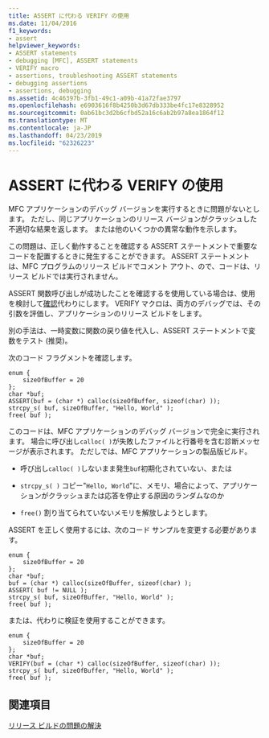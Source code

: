 ```yaml
---
title: ASSERT に代わる VERIFY の使用
ms.date: 11/04/2016
f1_keywords:
- assert
helpviewer_keywords:
- ASSERT statements
- debugging [MFC], ASSERT statements
- VERIFY macro
- assertions, troubleshooting ASSERT statements
- debugging assertions
- assertions, debugging
ms.assetid: 4c46397b-3fb1-49c1-a09b-41a72fae3797
ms.openlocfilehash: e6903616f8b4250b3d67db333be4fc17e8328952
ms.sourcegitcommit: 0ab61bc3d2b6cfbd52a16c6ab2b97a8ea1864f12
ms.translationtype: MT
ms.contentlocale: ja-JP
ms.lasthandoff: 04/23/2019
ms.locfileid: "62326223"
---
```

# <a name="using-verify-instead-of-assert"></a>ASSERT に代わる VERIFY の使用

MFC アプリケーションのデバッグ バージョンを実行するときに問題がないとします。 ただし、同じアプリケーションのリリース バージョンがクラッシュした不適切な結果を返します。 または他のいくつかの異常な動作を示します。

この問題は、正しく動作することを確認する ASSERT ステートメントで重要なコードを配置するときに発生することができます。 ASSERT ステートメントは、MFC プログラムのリリース ビルドでコメント アウト、ので、コードは、リリース ビルドでは実行されません。

ASSERT 関数呼び出しが成功したことを確認するを使用している場合は、使用を検討して[確認](../mfc/reference/diagnostic-services.md#verify)代わりにします。 VERIFY マクロは、両方のデバッグでは、その引数を評価し、アプリケーションのリリース ビルドをします。

別の手法は、一時変数に関数の戻り値を代入し、ASSERT ステートメントで変数をテスト (推奨)。

次のコード フラグメントを確認します。

```
enum {
    sizeOfBuffer = 20
};
char *buf;
ASSERT(buf = (char *) calloc(sizeOfBuffer, sizeof(char) ));
strcpy_s( buf, sizeOfBuffer, "Hello, World" );
free( buf );
```

このコードは、MFC アプリケーションのデバッグ バージョンで完全に実行されます。 場合に呼び出し`calloc( )`が失敗したファイルと行番号を含む診断メッセージが表示されます。 ただしでは、MFC アプリケーションの製品版ビルド。

- 呼び出し`calloc( )`しないまま発生`buf`初期化されていない、または

- `strcpy_s( )` コピー"`Hello, World`"に、メモリ、場合によって、アプリケーションがクラッシュまたは応答を停止する原因のランダムなのか

- `free()` 割り当てられていないメモリを解放しようとします。

ASSERT を正しく使用するには、次のコード サンプルを変更する必要があります。

```
enum {
    sizeOfBuffer = 20
};
char *buf;
buf = (char *) calloc(sizeOfBuffer, sizeof(char) );
ASSERT( buf != NULL );
strcpy_s( buf, sizeOfBuffer, "Hello, World" );
free( buf );
```

または、代わりに検証を使用することができます。

```
enum {
    sizeOfBuffer = 20
};
char *buf;
VERIFY(buf = (char *) calloc(sizeOfBuffer, sizeof(char) ));
strcpy_s( buf, sizeOfBuffer, "Hello, World" );
free( buf );
```

## <a name="see-also"></a>関連項目

[リリース ビルドの問題の解決](fixing-release-build-problems.md)
